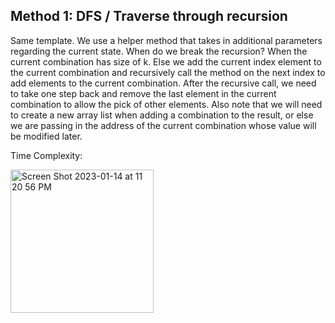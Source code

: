 ## Method 1: DFS / Traverse through recursion

Same template. We use a helper method that takes in additional parameters regarding the current state. When do we break the recursion? When the current
combination has size of k. Else we add the current index element to the current combination and recursively call the method on the next index to add elements
to the current combination. After the recursive call, we need to take one step back and remove the last element in the current combination to allow the 
pick of other elements. Also note that we will need to create a new array list when adding a combination to the result, or else we are passing in the 
address of the current combination whose value will be modified later.

Time Complexity: 

<img width="229" alt="Screen Shot 2023-01-14 at 11 20 56 PM" src="https://user-images.githubusercontent.com/106039830/212524211-b4d3bc87-689b-43d8-9504-c1c513cb0f63.png">

